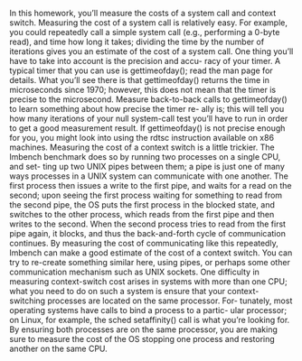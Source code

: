 In this homework, you’ll measure the costs of a system call and context
switch. Measuring the cost of a system call is relatively easy. For example,
you could repeatedly call a simple system call (e.g., performing a 0-byte
read), and time how long it takes; dividing the time by the number of
iterations gives you an estimate of the cost of a system call.
One thing you’ll have to take into account is the precision and accu-
racy of your timer. A typical timer that you can use is gettimeofday();
read the man page for details. What you’ll see there is that gettimeofday()
returns the time in microseconds since 1970; however, this does not mean
that the timer is precise to the microsecond. Measure back-to-back calls
to gettimeofday() to learn something about how precise the timer re-
ally is; this will tell you how many iterations of your null system-call
test you’ll have to run in order to get a good measurement result. If
gettimeofday() is not precise enough for you, you might look into
using the rdtsc instruction available on x86 machines.
Measuring the cost of a context switch is a little trickier. The lmbench
benchmark does so by running two processes on a single CPU, and set-
ting up two UNIX pipes between them; a pipe is just one of many ways
processes in a UNIX system can communicate with one another. The first
process then issues a write to the first pipe, and waits for a read on the
second; upon seeing the first process waiting for something to read from
the second pipe, the OS puts the first process in the blocked state, and
switches to the other process, which reads from the first pipe and then
writes to the second. When the second process tries to read from the first
pipe again, it blocks, and thus the back-and-forth cycle of communication
continues. By measuring the cost of communicating like this repeatedly,
lmbench can make a good estimate of the cost of a context switch. You
can try to re-create something similar here, using pipes, or perhaps some
other communication mechanism such as UNIX sockets.
One difficulty in measuring context-switch cost arises in systems with
more than one CPU; what you need to do on such a system is ensure that
your context-switching processes are located on the same processor. For-
tunately, most operating systems have calls to bind a process to a partic-
ular processor; on Linux, for example, the sched setaffinity() call
is what you’re looking for. By ensuring both processes are on the same
processor, you are making sure to measure the cost of the OS stopping
one process and restoring another on the same CPU.